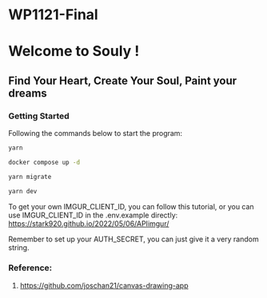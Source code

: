 # WP1121-Final
# Welcome to Souly !

## Find Your Heart, Create Your Soul, Paint your dreams

### Getting Started

Following the commands below to start the program:


```bash
yarn
```

```bash
docker compose up -d
```

```bash
yarn migrate
```

```bash
yarn dev
```

To get your own IMGUR_CLIENT_ID, you can follow this tutorial, or you can use IMGUR_CLIENT_ID in the .env.example directly:
https://stark920.github.io/2022/05/06/APIimgur/

Remember to set up your AUTH_SECRET, you can just give it a very random string.

### Reference:
1. https://github.com/joschan21/canvas-drawing-app
